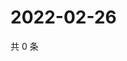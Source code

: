 # 2022-02-26

共 0 条

<!-- BEGIN WEIBO -->
<!-- 最后更新时间 Sat Feb 26 2022 07:00:45 GMT+0800 (China Standard Time) -->

<!-- END WEIBO -->
